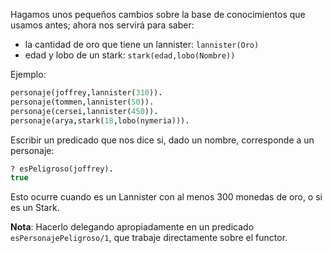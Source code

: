 Hagamos unos pequeños cambios sobre la base de conocimientos que usamos antes; ahora nos servirá para saber:

* la cantidad de oro que tiene un lannister: `lannister(Oro)`
* edad y lobo de un stark: `stark(edad,lobo(Nombre))`

Ejemplo:

```prolog
personaje(joffrey,lannister(310)).
personaje(tommen,lannister(50)).
personaje(cersei,lannister(450)).
personaje(arya,stark(18,lobo(nymeria))).
```

Escribir un predicado que nos dice si, dado un nombre, corresponde a un personaje:

```prolog
? esPeligroso(joffrey).
true
```

Esto ocurre cuando es un Lannister con al menos 300 monedas de oro, o si es un Stark.

**Nota**: Hacerlo delegando apropiadamente en un predicado `esPersonajePeligroso/1`, que trabaje directamente sobre el functor.